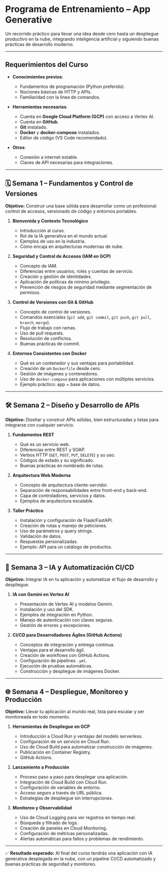 # Programa de Entrenamiento – App Generative

Un recorrido práctico para llevar una idea desde cero hasta un despliegue productivo en la nube, integrando inteligencia artificial y siguiendo buenas prácticas de desarrollo moderno.

---

## Requerimientos del Curso

- **Conocimientos previos**:  
  - Fundamentos de programación (Python preferido).  
  - Nociones básicas de HTTP y APIs.  
  - Familiaridad con la línea de comandos.  

- **Herramientas necesarias**:  
  - Cuenta en **Google Cloud Platform (GCP)** con acceso a Vertex AI.  
  - Cuenta en **GitHub**.  
  - **Git** instalado.  
  - **Docker** y **docker-compose** instalados.  
  - Editor de código (VS Code recomendado).  

- **Otros**:  
  - Conexión a internet estable.  
  - Claves de API necesarias para integraciones.  

---

## 🗓 Semana 1 – Fundamentos y Control de Versiones

**Objetivo:** Construir una base sólida para desarrollar como un profesional: control de accesos, versionado de código y entornos portables.

1. **Bienvenida y Contexto Tecnológico**  
   - Introducción al curso.  
   - Rol de la IA generativa en el mundo actual.  
   - Ejemplos de uso en la industria.  
   - Cómo encaja en arquitecturas modernas de nube.  

2. **Seguridad y Control de Accesos (IAM en GCP)**  
   - Concepto de IAM.  
   - Diferencias entre usuarios, roles y cuentas de servicio.  
   - Creación y gestión de identidades.  
   - Aplicación de políticas de mínimo privilegio.  
   - Prevención de riesgos de seguridad mediante segmentación de permisos.  

3. **Control de Versiones con Git & GitHub**  
   - Concepto de control de versiones.  
   - Comandos esenciales (`git add`, `git commit`, `git push`, `git pull`, `branch`, `merge`).  
   - Flujo de trabajo con ramas.  
   - Uso de pull requests.  
   - Resolución de conflictos.  
   - Buenas prácticas de commit.  

4. **Entornos Consistentes con Docker**  
   - Qué es un contenedor y sus ventajas para portabilidad.  
   - Creación de un `Dockerfile` desde cero.  
   - Gestión de imágenes y contenedores.  
   - Uso de `docker-compose` para aplicaciones con múltiples servicios.  
   - Ejemplo práctico: app + base de datos.  

---

## 🛠 Semana 2 – Diseño y Desarrollo de APIs

**Objetivo:** Diseñar y construir APIs sólidas, bien estructuradas y listas para integrarse con cualquier servicio.

1. **Fundamentos REST**  
   - Qué es un servicio web.  
   - Diferencias entre REST y SOAP.  
   - Verbos HTTP (`GET`, `POST`, `PUT`, `DELETE`) y su uso.  
   - Códigos de estado y su significado.  
   - Buenas prácticas en nombrado de rutas.  

2. **Arquitectura Web Moderna**  
   - Concepto de arquitectura cliente-servidor.  
   - Separación de responsabilidades entre front-end y back-end.  
   - Capa de controladores, servicios y datos.  
   - Ejemplos de arquitectura escalable.  

3. **Taller Práctico**  
   - Instalación y configuración de Flask/FastAPI.  
   - Creación de rutas y manejo de peticiones.  
   - Uso de parámetros y query strings.  
   - Validación de datos.  
   - Respuestas personalizadas.  
   - Ejemplo: API para un catálogo de productos.  

---

## 🤖 Semana 3 – IA y Automatización CI/CD

**Objetivo:** Integrar IA en tu aplicación y automatizar el flujo de desarrollo y despliegue.

1. **IA con Gemini en Vertex AI**  
   - Presentación de Vertex AI y modelos Gemini.  
   - Instalación y uso del SDK.  
   - Ejemplos de integración en Python.  
   - Manejo de autenticación con claves seguras.  
   - Gestión de errores y excepciones.  

2. **CI/CD para Desarrolladores Ágiles (GitHub Actions)**  
   - Conceptos de integración y entrega continua.  
   - Ventajas para el desarrollo ágil.  
   - Creación de workflows con GitHub Actions.  
   - Configuración de pipelines `.yml`.  
   - Ejecución de pruebas automáticas.  
   - Construcción y despliegue de imágenes Docker.  

---

## 🌐 Semana 4 – Despliegue, Monitoreo y Producción

**Objetivo:** Llevar tu aplicación al mundo real, lista para escalar y ser monitoreada en todo momento.

1. **Herramientas de Despliegue en GCP**  
   - Introducción a Cloud Run y ventajas del modelo serverless.  
   - Configuración de un servicio en Cloud Run.  
   - Uso de Cloud Build para automatizar construcción de imágenes.  
   - Publicación en Container Registry.  
   - GitHub Actions.  

2. **Lanzamiento a Producción**  
   - Proceso paso a paso para desplegar una aplicación.  
   - Integración de Cloud Build con Cloud Run.  
   - Configuración de variables de entorno.  
   - Acceso seguro a través de URL pública.  
   - Estrategias de despliegue sin interrupciones.  

3. **Monitoreo y Observabilidad**  
   - Uso de Cloud Logging para ver registros en tiempo real.  
   - Búsqueda y filtrado de logs.  
   - Creación de paneles en Cloud Monitoring.  
   - Configuración de métricas personalizadas.  
   - Alertas automáticas para fallos y problemas de rendimiento.  

---

✅ **Resultado esperado:** Al final del curso tendrás una aplicación con IA generativa desplegada en la nube, con un pipeline CI/CD automatizado y buenas prácticas de seguridad y monitoreo.
